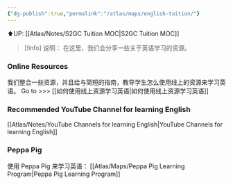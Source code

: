 ```yaml
---
{"dg-publish":true,"permalink":"/atlas/maps/english-tuition/"}
---
```


⬆️UP: [[Atlas/Notes/S2GC Tuition MOC\|S2GC Tuition MOC]]


> [!info] 说明：
在这里，我们会分享一些关于英语学习的资源。

### Online Resources
我们整合一些资源，并且给与简短的指南，教导学生怎么使用线上的资源来学习英语。
Go to >>> [[如何使用线上资源学习英语\|如何使用线上资源学习英语]]

### Recommended YouTube Channel for learning English
[[Atlas/Notes/YouTube Channels for learning English\|YouTube Channels for learning English]]

### Peppa Pig
使用 Peppa Pig 来学习英语： [[Atlas/Maps/Peppa Pig Learning Program\|Peppa Pig Learning Program]]